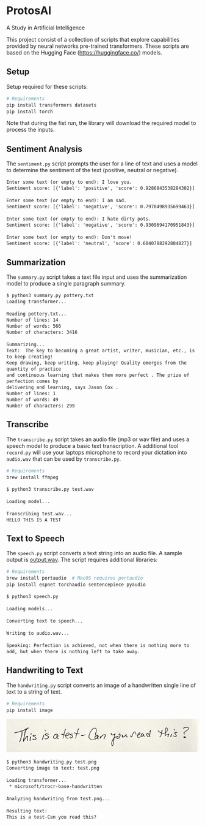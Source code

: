 # ProtosAI

A Study in Artificial Intelligence

This project consist of a collection of scripts that explore capabilities provided by neural networks pre-trained transformers. These scripts are based on the Hugging Face (https://huggingface.co/) models.  

## Setup

Setup required for these scripts:

```bash
# Requirements
pip install transformers datasets
pip install torch
```

Note that during the fist run, the library will download the required model to process the inputs.

## Sentiment Analysis

The `sentiment.py` script prompts the user for a line of text and uses a model to determine the sentiment of the text (positive, neutral or negative).

```text
Enter some text (or empty to end): I love you.
Sentiment score: [{'label': 'positive', 'score': 0.9286843538284302}]

Enter some text (or empty to end): I am sad.
Sentiment score: [{'label': 'negative', 'score': 0.7978498935699463}]

Enter some text (or empty to end): I hate dirty pots.
Sentiment score: [{'label': 'negative', 'score': 0.9309694170951843}]

Enter some text (or empty to end): Don't move!
Sentiment score: [{'label': 'neutral', 'score': 0.6040788292884827}]
```

## Summarization

The `summary.py` script takes a text file input and uses the summarization model to produce a single paragraph summary.

```text
$ python3 summary.py pottery.txt                                     
Loading transformer...

Reading pottery.txt...
Number of lines: 14
Number of words: 566
Number of characters: 3416

Summarizing...
Text:  The key to becoming a great artist, writer, musician, etc., is to keep creating!
Keep drawing, keep writing, keep playing! Quality emerges from the quantity of practice
and continuous learning that makes them more perfect . The prize of perfection comes by
delivering and learning, says Jason Cox .
Number of lines: 1
Number of words: 49
Number of characters: 299
```

## Transcribe

The `transcribe.py` script takes an audio file (mp3 or wav file) and uses a speech model to produce a basic text transcription. A additional tool `record.py` will use your laptops microphone to record your dictation into `audio.wav` that can be used by `transcribe.py`.

```bash
# Requirements
brew install ffmpeg           
```

```text
$ python3 transcribe.py test.wav

Loading model...

Transcribing test.wav...
HELLO THIS IS A TEST
```

## Text to Speech

The `speech.py` script converts a text string into an audio file.  A sample output is [output.wav](output.wav). The script requires additional libraries:

```bash
# Requirements
brew install portaudio  # MacOS requires portaudio
pip install espnet torchaudio sentencepiece pyaudio
```

```text
$ python3 speech.py

Loading models...

Converting text to speech...

Writing to audio.wav...

Speaking: Perfection is achieved, not when there is nothing more to add, but when there is nothing left to take away.
```

## Handwriting to Text

The `handwriting.py` script converts an image of a handwritten single line of text to a string of text.

```bash
# Requirements
pip install image
```

![test.png](test.png)

```text
$ python3 handwriting.py test.png
Converting image to text: test.png

Loading transformer...
 * microsoft/trocr-base-handwritten

Analyzing handwriting from test.png...

Resulting text:
This is a test-Can you read this?
```
